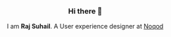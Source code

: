 <h3 align="center">Hi there 👋</h3>
<p align="center">I am <strong>Raj Suhail</strong>. A User experience designer at <a href="https://www.linkedin.com/company/noqod">Noqod</a></p>

